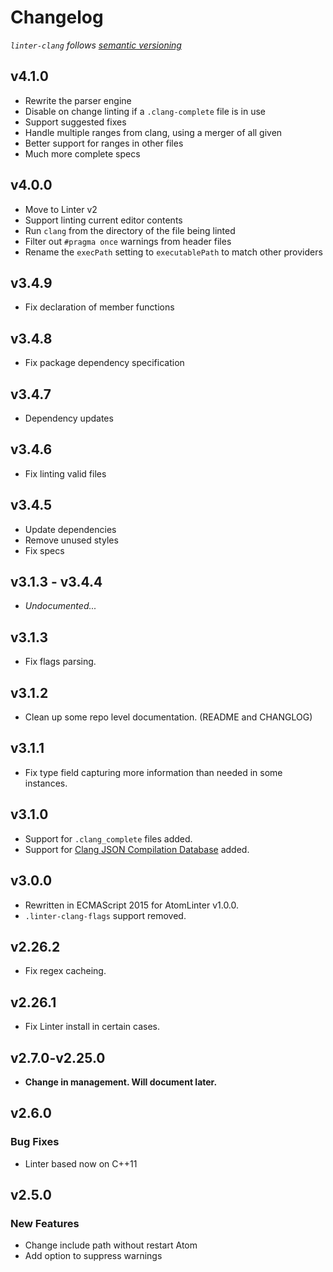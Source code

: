 # Changelog

_`linter-clang` follows [semantic versioning](http://semver.org/)_

## v4.1.0

-   Rewrite the parser engine
-   Disable on change linting if a `.clang-complete` file is in use
-   Support suggested fixes
-   Handle multiple ranges from clang, using a merger of all given
-   Better support for ranges in other files
-   Much more complete specs

## v4.0.0

-   Move to Linter v2
-   Support linting current editor contents
-   Run `clang` from the directory of the file being linted
-   Filter out `#pragma once` warnings from header files
-   Rename the `execPath` setting to `executablePath` to match other providers

## v3.4.9

-   Fix declaration of member functions

## v3.4.8

-   Fix package dependency specification

## v3.4.7

-   Dependency updates

## v3.4.6

-   Fix linting valid files

## v3.4.5

-   Update dependencies
-   Remove unused styles
-   Fix specs

## v3.1.3 - v3.4.4

-   _Undocumented..._

## v3.1.3

-   Fix flags parsing.

## v3.1.2

-   Clean up some repo level documentation. (README and CHANGLOG)

## v3.1.1

-   Fix type field capturing more information than needed in some instances.

## v3.1.0

-   Support for `.clang_complete` files added.
-   Support for [Clang JSON Compilation Database](http://clang.llvm.org/docs/JSONCompilationDatabase.html) added.

## v3.0.0

-   Rewritten in ECMAScript 2015 for AtomLinter v1.0.0.
-   `.linter-clang-flags` support removed.

## v2.26.2

-   Fix regex cacheing.

## v2.26.1

-   Fix Linter install in certain cases.

## v2.7.0-v2.25.0

-   **Change in management. Will document later.**

## v2.6.0

### Bug Fixes

-   Linter based now on C++11

## v2.5.0

### New Features

-   Change include path without restart Atom
-   Add option to suppress warnings
